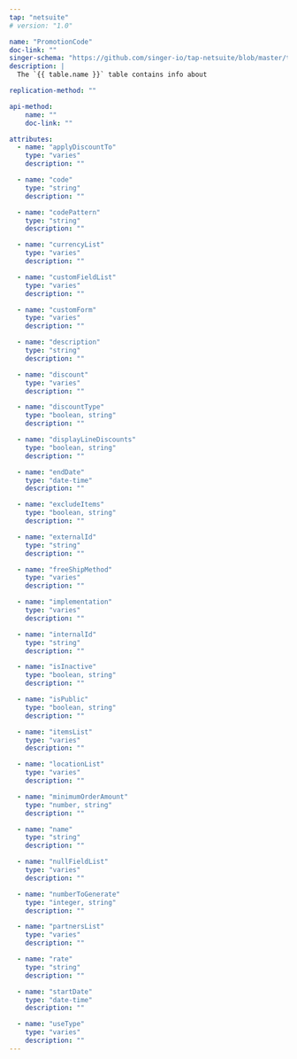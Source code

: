 ```yaml
---
tap: "netsuite"
# version: "1.0"

name: "PromotionCode"
doc-link: ""
singer-schema: "https://github.com/singer-io/tap-netsuite/blob/master/tap_netsuite/schemas/PromotionCode.json"
description: |
  The `{{ table.name }}` table contains info about 

replication-method: ""

api-method:
    name: ""
    doc-link: ""

attributes:
  - name: "applyDiscountTo"
    type: "varies"
    description: ""

  - name: "code"
    type: "string"
    description: ""

  - name: "codePattern"
    type: "string"
    description: ""

  - name: "currencyList"
    type: "varies"
    description: ""

  - name: "customFieldList"
    type: "varies"
    description: ""

  - name: "customForm"
    type: "varies"
    description: ""

  - name: "description"
    type: "string"
    description: ""

  - name: "discount"
    type: "varies"
    description: ""

  - name: "discountType"
    type: "boolean, string"
    description: ""

  - name: "displayLineDiscounts"
    type: "boolean, string"
    description: ""

  - name: "endDate"
    type: "date-time"
    description: ""

  - name: "excludeItems"
    type: "boolean, string"
    description: ""

  - name: "externalId"
    type: "string"
    description: ""

  - name: "freeShipMethod"
    type: "varies"
    description: ""

  - name: "implementation"
    type: "varies"
    description: ""

  - name: "internalId"
    type: "string"
    description: ""

  - name: "isInactive"
    type: "boolean, string"
    description: ""

  - name: "isPublic"
    type: "boolean, string"
    description: ""

  - name: "itemsList"
    type: "varies"
    description: ""

  - name: "locationList"
    type: "varies"
    description: ""

  - name: "minimumOrderAmount"
    type: "number, string"
    description: ""

  - name: "name"
    type: "string"
    description: ""

  - name: "nullFieldList"
    type: "varies"
    description: ""

  - name: "numberToGenerate"
    type: "integer, string"
    description: ""

  - name: "partnersList"
    type: "varies"
    description: ""

  - name: "rate"
    type: "string"
    description: ""

  - name: "startDate"
    type: "date-time"
    description: ""

  - name: "useType"
    type: "varies"
    description: ""
---
```


